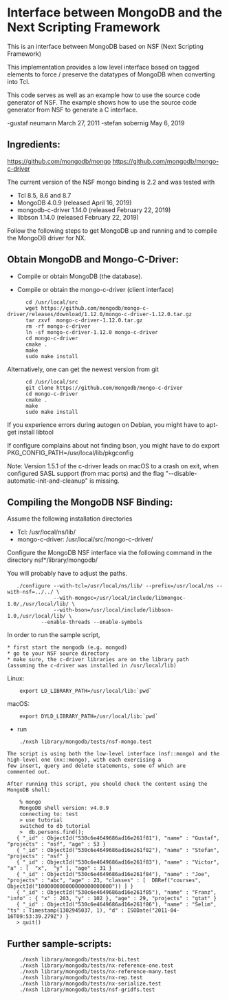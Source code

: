 

# Interface between MongoDB and the Next Scripting Framework #

This is an interface between MongoDB based on NSF (Next Scripting
Framework)

This implementation provides a low level interface based on tagged elements
to force / preserve the datatypes of MongoDB when converting into Tcl.

This code serves as well as an example how to use the source code generator
of NSF.  The example shows how to use the source code generator from NSF to
generate a C interface.

-gustaf neumann    March 27, 2011
-stefan sobernig     May 6,      2019


## Ingredients: ##

  https://github.com/mongodb/mongo
  https://github.com/mongodb/mongo-c-driver

The current version of the NSF mongo binding is 2.2 and was
tested with
- Tcl 8.5, 8.6 and 8.7
- MongoDB 4.0.9 (released April 16, 2019)
- mongodb-c-driver 1.14.0 (released February 22, 2019)
- libbson 1.14.0 (released February 22, 2019)

Follow the following steps to get MongoDB up and running
and to compile the MongoDB driver for NX.


## Obtain MongoDB and Mongo-C-Driver: ##

- Compile or obtain MongoDB (the database).

- Compile or obtain the mongo-c-driver (client interface)

````
      cd /usr/local/src
      wget https://github.com/mongodb/mongo-c-driver/releases/download/1.12.0/mongo-c-driver-1.12.0.tar.gz
      tar zxvf  mongo-c-driver-1.12.0.tar.gz
      rm -rf mongo-c-driver
      ln -sf mongo-c-driver-1.12.0 mongo-c-driver
      cd mongo-c-driver
      cmake .
      make
      sudo make install
````

  Alternatively, one can get the newest version from git

````
      cd /usr/local/src
      git clone https://github.com/mongodb/mongo-c-driver
      cd mongo-c-driver
      cmake .
      make
      sudo make install
````

  If you experience errors during autogen on Debian, you might have to
      apt-get install libtool

  If configure complains about not finding bson, you might have to do
      export PKG_CONFIG_PATH=/usr/local/lib/pkgconfig

  Note: Version 1.5.1 of the c-driver leads on macOS to a crash on
  exit, when configured SASL support (from mac ports) and the flag
  "--disable-automatic-init-and-cleanup" is missing.


## Compiling the MongoDB NSF Binding: ##

Assume the following installation directories

  - Tcl:             /usr/local/ns/lib/
  - mongo-c-driver: /usr/local/src/mongo-c-driver/

Configure the MongoDB NSF interface via the following
command in the directory nsf*/library/mongodb/

You will probably have to adjust the paths.

````
   ./configure --with-tcl=/usr/local/ns/lib/ --prefix=/usr/local/ns --with-nsf=../../ \
               --with-mongoc=/usr/local/include/libmongoc-1.0/,/usr/local/lib/ \
               --with-bson=/usr/local/include/libbson-1.0,/usr/local/lib/ \
	       --enable-threads --enable-symbols
````

In order to run the sample script,

	* first start the mongodb (e.g. mongod)
	* go to your NSF source directory
	* make sure, the c-driver libraries are on the library path
    (assuming the c-driver was installed in /usr/local/lib)

Linux:

````
    export LD_LIBRARY_PATH=/usr/local/lib:`pwd`
````


macOS:

````
    export DYLD_LIBRARY_PATH=/usr/local/lib:`pwd`
````

  * run

````
    ./nxsh library/mongodb/tests/nsf-mongo.test
````

    The script is using both the low-level interface (nsf::mongo) and the
    high-level one (nx::mongo), with each exercising a
    few insert, query and delete statements, some of which are
    commented out.

    After running this script, you should check the content using the
    MongoDB shell:

````
    % mongo
    MongoDB shell version: v4.0.9
    connecting to: test
    > use tutorial
    switched to db tutorial
    >  db.persons.find();
   { "_id" : ObjectId("530c6e4649686ad16e261f81"), "name" : "Gustaf", "projects" : "nsf", "age" : 53 }
   { "_id" : ObjectId("530c6e4649686ad16e261f82"), "name" : "Stefan", "projects" : "nsf" }
   { "_id" : ObjectId("530c6e4649686ad16e261f83"), "name" : "Victor", "a" : [  "x",  "y" ], "age" : 31 }
   { "_id" : ObjectId("530c6e4649686ad16e261f84"), "name" : "Joe", "projects" : "abc", "age" : 23, "classes" : [  DBRef("courses", ObjectId("100000000000000000000000")) ] }
   { "_id" : ObjectId("530c6e4649686ad16e261f85"), "name" : "Franz", "info" : { "x" : 203, "y" : 102 }, "age" : 29, "projects" : "gtat" }
   { "_id" : ObjectId("530c6e4649686ad16e261f86"), "name" : "Selim", "ts" : Timestamp(1302945037, 1), "d" : ISODate("2011-04-16T09:53:39.279Z") }
   > quit()
````

## Further sample-scripts: ##

````
    ./nxsh library/mongodb/tests/nx-bi.test
    ./nxsh library/mongodb/tests/nx-reference-one.test
    ./nxsh library/mongodb/tests/nx-reference-many.test
    ./nxsh library/mongodb/tests/nx-rep.test
    ./nxsh library/mongodb/tests/nx-serialize.test
    ./nxsh library/mongodb/tests/nsf-gridfs.test
````
